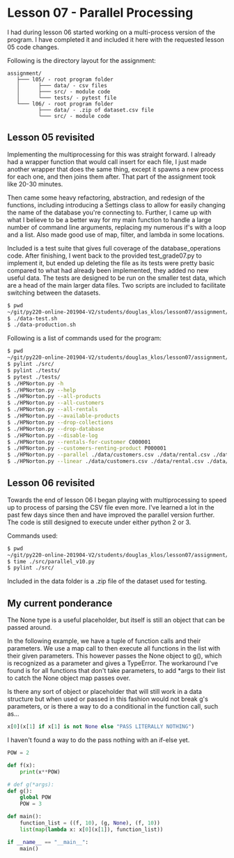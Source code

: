 # Lesson 07 - Parallel Processing

I had during lesson 06 started working on a multi-process version of the
program. I have completed it and included it here with the requested lesson 05
code changes.

Following is the directory layout for the assignment:

```
assignment/
   ├─── l05/ - root program folder
   │      ├─── data/ - csv files
   │      ├─── src/ - module code
   │      └─── tests/ - pytest file
   └─── l06/ - root program folder
          ├─── data/ - .zip of dataset.csv file
          └─── src/ - module code
```

## Lesson 05 revisited

Implementing the multiprocessing for this was straight forward.  I already
had a wrapper function that would call insert for each file, I just made another
wrapper that does the same thing, except it spawns a new process for each one,
and then joins them after.  That part of the assignment took like 20-30 minutes.

Then came some heavy refactoring, abstraction, and redesign of the functions,
including introducing a Settings class to allow for easily changing the name of
the database you're connecting to.  Further, I came up with what I believe to be
a better way for my main function to handle a large number of command line
arguments, replacing my numerous if's with a loop and a list.  Also made good
use of map, filter, and lambda in some locations.

Included is a test suite that gives full coverage of the database_operations
code.  After finishing, I went back to the provided test_grade07.py to
implement it, but ended up deleting the file as its tests were pretty basic
compared to what had already been implemented, they added no new useful data.
The tests are designed to be run on the smaller test data, which are a head
of the main larger data files.  Two scripts are included to facilitate
switching between the datasets.
```BASH
$ pwd
~/git/py220-online-201904-V2/students/douglas_klos/lesson07/assignment/l05
$ ./data-test.sh
$ ./data-production.sh
```

Following is a list of commands used for the program:
```BASH
$ pwd
~/git/py220-online-201904-V2/students/douglas_klos/lesson07/assignment/l05
$ pylint ./src/
$ pylint ./tests/
$ pytest ./tests/
$ ./HPNorton.py -h
$ ./HPNorton.py --help
$ ./HPNorton.py --all-products
$ ./HPNorton.py --all-customers
$ ./HPNorton.py --all-rentals
$ ./HPNorton.py --available-products
$ ./HPNorton.py --drop-collections
$ ./HPNorton.py --drop-database
$ ./HPNorton.py --disable-log
$ ./HPNorton.py --rentals-for-customer C000001
$ ./HPNorton.py --customers-renting-product P000001
$ ./HPNorton.py --parallel ./data/customers.csv ./data/rental.csv ./data/product.csv
$ ./HPNorton.py --linear ./data/customers.csv ./data/rental.csv ./data/product.csv
```



## Lesson 06 revisited

Towards the end of lesson 06 I began playing with multiprocessing to speed up
to process of parsing the CSV file even more.  I've learned a lot in the past
few days since then and have improved the parallel version further.  The
code is still designed to execute under either python 2 or 3.

Commands used:
```BASH
$ pwd
~/git/py220-online-201904-V2/students/douglas_klos/lesson07/assignment/l06
$ time ./src/parallel_v10.py
$ pylint ./src/
```
Included in the data folder is a .zip file of the dataset used for testing.

## My current ponderance


The None type is a useful placeholder, but itself is still an object that can be passed around.

In the following example, we have a tuple of function calls and their parameters. We use a map call to then execute all functions in the list with their given parameters. This however passes the None object to g(), which is recognized as a parameter and gives a TypeError. The workaround I've found is for all functions that don't take parameters, to add *args to their list  to catch the None object map passes over.

Is there any sort of object or placeholder that will still work in a data structure but when used or passed in this fashion would not break g's parameters, or is there a way to do a conditional in the function call, such as...

```Python
x[0](x[1] if x[1] is not None else "PASS LITERALLY NOTHING")
```

I haven't found a way to do the pass nothing with an if-else yet.

```Python
POW = 2

def f(x):
    print(x**POW)

# def g(*args):
def g():
    global POW
    POW = 3

def main():
    function_list = ((f, 10), (g, None), (f, 10))
    list(map(lambda x: x[0](x[1]), function_list))

if __name__ == "__main__":
    main()
```